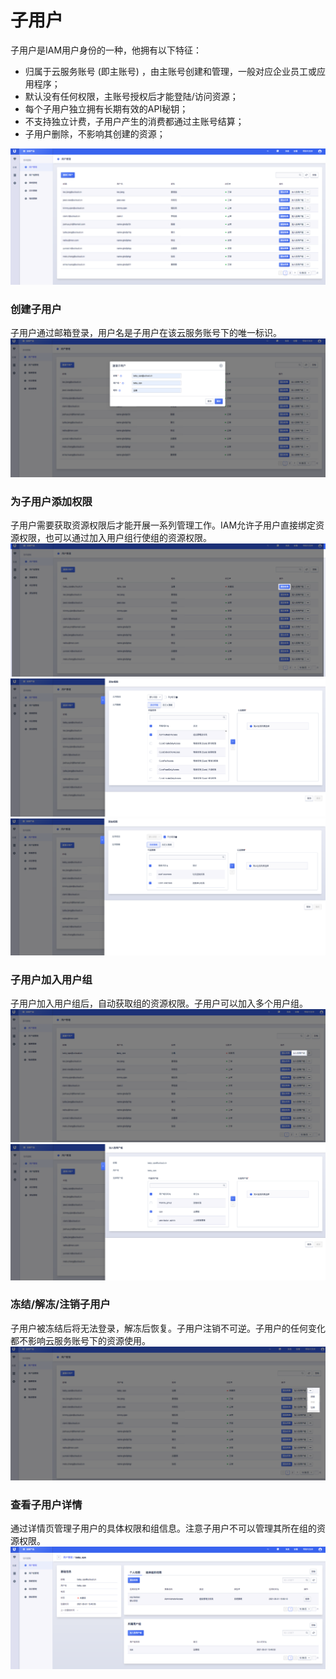 

# 子用户

子用户是IAM用户身份的一种，他拥有以下特征：

- 归属于云服务账号 (即主账号) ，由主账号创建和管理，一般对应企业员工或应用程序；
- 默认没有任何权限，主账号授权后才能登陆/访问资源；
- 每个子用户独立拥有长期有效的API秘钥；
- 不支持独立计费，子用户产生的消费都通过主账号结算；
- 子用户删除，不影响其创建的资源；

![](/images/user/user_mainpage.png)


### 创建子用户

子用户通过邮箱登录，用户名是子用户在该云服务账号下的唯一标识。
![](/images/user/user_create.png)

### 为子用户添加权限

子用户需要获取资源权限后才能开展一系列管理工作。IAM允许子用户直接绑定资源权限，也可以通过加入用户组行使组的资源权限。
![](/images/user/user_attach_policy.png)
![](/images/user/user_pick_a_project_policy.png)
![](/images/user/user_pick_a_global_policy.png)


### 子用户加入用户组

子用户加入用户组后，自动获取组的资源权限。子用户可以加入多个用户组。
![](/images/user/user_join_group.png)
![](/images/user/user_pick_a_group.png)


### 冻结/解冻/注销子用户

子用户被冻结后将无法登录，解冻后恢复。子用户注销不可逆。子用户的任何变化都不影响云服务账号下的资源使用。
![](/images/user/user_freezing_delete.png)

### 查看子用户详情
通过详情页管理子用户的具体权限和组信息。注意子用户不可以管理其所在组的资源权限。
![](/images/user/user_more_info.png)
